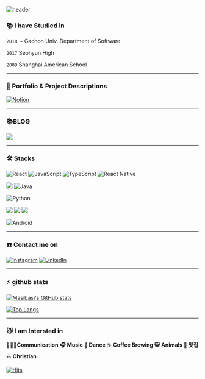 ![header](https://capsule-render.vercel.app/api?text=Ji%20Min%20Lee&animation=fadeIn&height=200&color=gradient&type=waving)

### 📚 I have Studied in
`2018 ~`  Gachon Univ. Department of Software

`2017` Seohyun High

`2009` Shanghai American School
<hr>

### 🤩 Portfolio & Project Descriptions

<a href="/">![Notion](https://img.shields.io/badge/Notion-000000?style=for-the-badge&logo=Notion&logoColor=white)</a>

<hr>

### 📚BLOG
<a href="https://velog.io/@masibasi">
<img src="https://img.shields.io/badge/Velog-20C997?style=for-the-badge&logo=Velog&logoColor=white"/>
</a>

<hr>

### 🛠 Stacks

<!--[![Top Langs](https://github-readme-stats.vercel.app/api/top-langs/?username=masibasi&layout=compact)](https://github.com/anuraghazra/github-readme-stats)-->

![React](https://img.shields.io/badge/react-%2320232a.svg?style=plastic&logo=react&logoColor=%2361DAFB)
![JavaScript](https://img.shields.io/badge/javascript-%23323330.svg?style=plastic&logo=javascript&logoColor=%23F7DF1E)
![TypeScript](https://img.shields.io/badge/typescript-%23007ACC.svg?style=plastic&logo=typescript&logoColor=white)
![React Native](https://img.shields.io/badge/react_native-%2320232a.svg?style=plastic&logo=react&logoColor=%2361DAFB)

<img src="https://img.shields.io/badge/Spring-6DB33F?style=plastic&logo=Spring&logoColor=white"/> ![Java](https://img.shields.io/badge/java-%23ED8B00.svg?style=plastic&logo=java&logoColor=white)

![Python](https://img.shields.io/badge/python-3670A0?style=plastic&logo=python&logoColor=ffdd54)

<img src="https://img.shields.io/badge/Docker-2496ED?style=plastic&logo=Docker&logoColor=white"/> <img src="https://img.shields.io/badge/ORACLE-F80000?style=plastic&logo=oracle&logoColor=white"/> <img src="https://img.shields.io/badge/Amazon AWS-232F3E?style=plastic&logo=amazonaws&logoColor=white"/>

![Android](https://img.shields.io/badge/Android-3DDC84?style=plastic&logo=android&logoColor=white)


<hr>

### ☎️ Contact me on
<a href="https://www.instagram.com/naive_jimin/">![Instagram](https://img.shields.io/badge/Instagram-%23E4405F.svg?style=for-the-badge&logo=Instagram&logoColor=white)</a>
<a href="https://www.linkedin.com/in/ji-min-lee-486856252/">![LinkedIn](https://img.shields.io/badge/LinkedIn-0077B5?style=for-the-badge&logo=linkedin&logoColor=white)</a>

<hr>

### ⚡️ github stats
[![Masibasi's GitHub stats](https://github-readme-stats.vercel.app/api?username=masibasi&count_private=true&theme=dracula)](https://github.com/anuraghazra/github-readme-stats)

[![Top Langs](https://github-readme-stats.vercel.app/api/top-langs/?username=masibasi&langs_count=8&hide=jupyter%20notebook&theme=dracula)](https://github.com/anuraghazra/github-readme-stats)
<hr>

### 😼 I am Intersted in 

🧑‍🤝‍🧑**Communication**  **🎧  Music 🤘 Dance**  ☕ **Coffee Brewing 😺 Animals 🍰 맛집** ⛪ **Christian**
<!--
**masibasi/masibasi** is a ✨ _special_ ✨ repository because its `README.md` (this file) appears on your GitHub profile.

Here are some ideas to get you started:

- 🔭 I’m currently working on ...
- 🌱 I’m currently learning ...
- 👯 I’m looking to collaborate on ...
- 🤔 I’m looking for help with ...
- 💬 Ask me about ...
- 📫 How to reach me: ...
- 😄 Pronouns: ...
- ⚡ Fun fact: ...
-->
[![Hits](https://hits.seeyoufarm.com/api/count/incr/badge.svg?url=https%3A%2F%2Fgithub.com%2Fmasibasi%2Fhit-counter&count_bg=%233763FF&title_bg=%23606060&icon=&icon_color=%23E7E7E7&title=hits&edge_flat=false)](https://hits.seeyoufarm.com)
